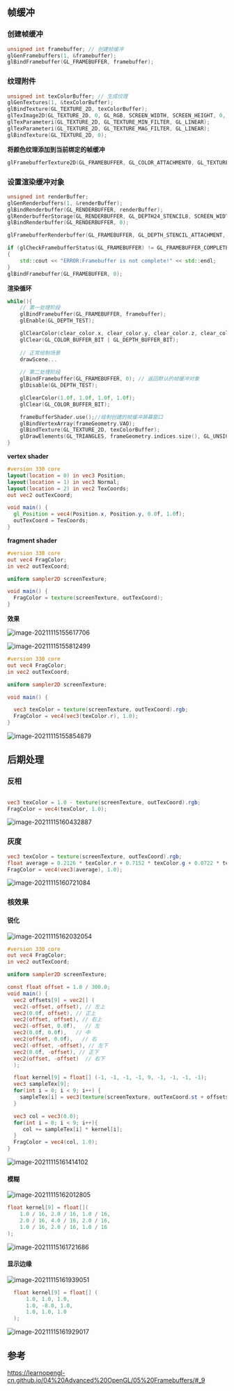 ## 帧缓冲

### 创建帧缓冲

```c++
unsigned int framebuffer; // 创建帧缓冲
glGenFramebuffers(1, &framebuffer);
glBindFramebuffer(GL_FRAMEBUFFER, framebuffer);
```

### 纹理附件

```c++
unsigned int texColorBuffer; // 生成纹理
glGenTextures(1, &texColorBuffer);
glBindTexture(GL_TEXTURE_2D, texColorBuffer);
glTexImage2D(GL_TEXTURE_2D, 0, GL_RGB, SCREEN_WIDTH, SCREEN_HEIGHT, 0, GL_RGB, GL_UNSIGNED_BYTE, NULL);
glTexParameteri(GL_TEXTURE_2D, GL_TEXTURE_MIN_FILTER, GL_LINEAR);
glTexParameteri(GL_TEXTURE_2D, GL_TEXTURE_MAG_FILTER, GL_LINEAR);
glBindTexture(GL_TEXTURE_2D, 0);
```

**将颜色纹理添加到当前绑定的帧缓冲**

```c++
glFramebufferTexture2D(GL_FRAMEBUFFER, GL_COLOR_ATTACHMENT0, GL_TEXTURE_2D, texColorBuffer, 0);
```

### 设置渲染缓冲对象

```c++
unsigned int renderBuffer;
glGenRenderbuffers(1, &renderBuffer);
glBindRenderbuffer(GL_RENDERBUFFER, renderBuffer);
glRenderbufferStorage(GL_RENDERBUFFER, GL_DEPTH24_STENCIL8, SCREEN_WIDTH, SCREEN_HEIGHT);
glBindRenderbuffer(GL_RENDERBUFFER, 0);

glFramebufferRenderbuffer(GL_FRAMEBUFFER, GL_DEPTH_STENCIL_ATTACHMENT, GL_RENDERBUFFER, renderBuffer); // 将渲染缓冲对象附加到帧缓冲的深度和模板附件上

if (glCheckFramebufferStatus(GL_FRAMEBUFFER) != GL_FRAMEBUFFER_COMPLETE)
{
    std::cout << "ERROR:Framebuffer is not complete!" << std::endl;
}
glBindFramebuffer(GL_FRAMEBUFFER, 0);
```

**渲染循环**

```c++
while(){
    // 第一处理阶段
    glBindFramebuffer(GL_FRAMEBUFFER, framebuffer);
    glEnable(GL_DEPTH_TEST);

    glClearColor(clear_color.x, clear_color.y, clear_color.z, clear_color.w);
    glClear(GL_COLOR_BUFFER_BIT | GL_DEPTH_BUFFER_BIT);
    
    // 正常绘制场景
    drawScene...
    
    // 第二处理阶段
    glBindFramebuffer(GL_FRAMEBUFFER, 0); // 返回默认的帧缓冲对象
    glDisable(GL_DEPTH_TEST);

    glClearColor(1.0f, 1.0f, 1.0f, 1.0f);
    glClear(GL_COLOR_BUFFER_BIT);

    frameBufferShader.use();//绘制创建的帧缓冲屏幕窗口
    glBindVertexArray(frameGeometry.VAO);
    glBindTexture(GL_TEXTURE_2D, texColorBuffer);
    glDrawElements(GL_TRIANGLES, frameGeometry.indices.size(), GL_UNSIGNED_INT, 0);
}
```

**vertex shader**

```glsl
#version 330 core
layout(location = 0) in vec3 Position;
layout(location = 1) in vec3 Normal;
layout(location = 2) in vec2 TexCoords;
out vec2 outTexCoord;

void main() {
  gl_Position = vec4(Position.x, Position.y, 0.0f, 1.0f);
  outTexCoord = TexCoords;
}
```

**fragment shader**

```glsl
#version 330 core
out vec4 FragColor;
in vec2 outTexCoord;

uniform sampler2D screenTexture;

void main() {
  FragColor = texture(screenTexture, outTexCoord);
}
```

**效果**

![image-20211115155617706](images/image-20211115155617706.png)

![image-20211115155812499](images/image-20211115155812499.png)

```glsl
#version 330 core
out vec4 FragColor;
in vec2 outTexCoord;

uniform sampler2D screenTexture;

void main() {

  vec3 texColor = texture(screenTexture, outTexCoord).rgb;
  FragColor = vec4(vec3(texColor.r), 1.0);
}
```

![image-20211115155854879](images/image-20211115155854879.png)

## 后期处理

### 反相

```glsl

vec3 texColor = 1.0 - texture(screenTexture, outTexCoord).rgb;
FragColor = vec4(texColor, 1.0);
```

![image-20211115160432887](images/image-20211115160432887.png)

### 灰度

```glsl
vec3 texColor = texture(screenTexture, outTexCoord).rgb;
float average = 0.2126 * texColor.r + 0.7152 * texColor.g + 0.0722 * texColor.b;
FragColor = vec4(vec3(average), 1.0);
```

![image-20211115160721084](images/image-20211115160721084.png)

### 核效果

#### 锐化

![image-20211115162032054](images/image-20211115162032054.png)

```glsl
#version 330 core
out vec4 FragColor;
in vec2 outTexCoord;

uniform sampler2D screenTexture;

const float offset = 1.0 / 300.0;
void main() {
  vec2 offsets[9] = vec2[] (
  vec2(-offset, offset), // 左上
  vec2(0.0f, offset), // 正上
  vec2(offset, offset), // 右上
  vec2(-offset, 0.0f),   // 左
  vec2(0.0f, 0.0f),   // 中
  vec2(offset, 0.0f),   // 右
  vec2(-offset, -offset), // 左下
  vec2(0.0f, -offset), // 正下
  vec2(offset, -offset)  // 右下
  );

  float kernel[9] = float[] (-1, -1, -1, -1, 9, -1, -1, -1, -1);
  vec3 sampleTex[9];
  for(int i = 0; i < 9; i++) {
    sampleTex[i] = vec3(texture(screenTexture, outTexCoord.st + offsets[i]));
  }

  vec3 col = vec3(0.0);
  for(int i = 0; i < 9; i++){
     col += sampleTex[i] * kernel[i];
  }
  FragColor = vec4(col, 1.0);
}
```

![image-20211115161414102](images/image-20211115161414102.png)

#### 模糊

![image-20211115162012805](images/image-20211115162012805.png)

```glsl
float kernel[9] = float[](
    1.0 / 16, 2.0 / 16, 1.0 / 16,
    2.0 / 16, 4.0 / 16, 2.0 / 16,
    1.0 / 16, 2.0 / 16, 1.0 / 16  
);
```

![image-20211115161721686](images/image-20211115161721686.png)

#### 显示边缘

![image-20211115161939051](images/image-20211115161939051.png)

```glsl
  float kernel[9] = float[] (
      1.0, 1.0, 1.0, 
      1.0, -8.0, 1.0, 
      1.0, 1.0, 1.0
  );
```

![image-20211115161929017](images/image-20211115161929017.png)

## 参考

https://learnopengl-cn.github.io/04%20Advanced%20OpenGL/05%20Framebuffers/#_9
